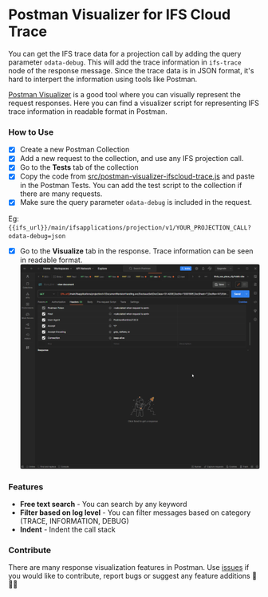 # Postman Visualizer for IFS Cloud Trace

You can get the IFS trace data for a projection call by adding the query parameter `odata-debug`.
This will add the trace information in `ifs-trace` node of the response message. Since the trace data is in JSON format, it's hard to interpert the information using tools like Postman.

[Postman Visualizer](https://learning.postman.com/docs/sending-requests/visualizer/) is a good tool where you can visually represent the request responses. Here you can find a visualizer script for representing IFS trace information in readable format in Postman.

### How to Use
- [x] Create a new Postman Collection
- [X] Add a new request to the collection, and use any IFS projection call.
- [X] Go to the **Tests** tab of the collection
- [X] Copy the code from [src/postman-visualizer-ifscloud-trace.js](src/postman-visualizer-ifscloud-trace.js) and paste in the Postman Tests. You can add the test script to the collection if there are many requests.
- [X] Make sure the query parameter `odata-debug` is included in the request.

Eg: `{{ifs_url}}/main/ifsapplications/projection/v1/YOUR_PROJECTION_CALL?odata-debug=json`
- [X] Go to the **Visualize** tab in the response. Trace information can be seen in readable format.
![IFS trace visualizer for Postman](/images/Postman-response-visualizer-ifs-trace.gif)

### Features
- **Free text search** - You can search by any keyword
- **Filter based on log level** - You can filter messages based on category (TRACE, INFORMATION, DEBUG)
- **Indent** - Indent the call stack

### Contribute
There are many response visualization features in Postman. Use [issues](https://github.com/damithsj/IFSCloud-Postman-Trace-Visualizer/issues) if you would like to contribute, report bugs or suggest any feature additions 🐞💡😎
